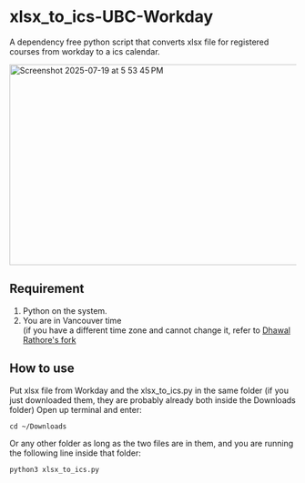 # xlsx_to_ics-UBC-Workday
A dependency free python script that converts xlsx file for registered courses from workday to a ics calendar.

<img width="749" height="353" alt="Screenshot 2025-07-19 at 5 53 45 PM" src="https://github.com/user-attachments/assets/908d97e8-f3d2-4f6e-bbfc-75f11616a84f" />

## Requirement
1. Python on the system.
2. You are in Vancouver time<br>
(if you have a different time zone and cannot change it, refer to [Dhawal Rathore's fork](https://github.com/dhawal-rathore/xlsx_to_ics-UBC-Workday)
## How to use
Put xlsx file from Workday and the xlsx_to_ics.py in the same folder (if you just downloaded them, they are probably already both inside the Downloads folder)
Open up terminal and enter:
```
cd ~/Downloads
```
Or any other folder as long as the two files are in them, and you are running the following line inside that folder:
```
python3 xlsx_to_ics.py
```
